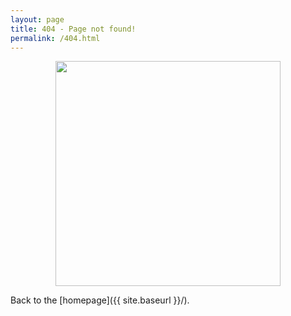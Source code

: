 ```yaml
---
layout: page
title: 404 - Page not found!
permalink: /404.html
---
```


<p align="center">
  <img width="360" src="http://delabassee.com/images/404.png">
</p>

Back to the [homepage]({{ site.baseurl }}/).
